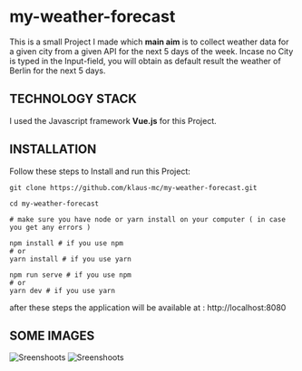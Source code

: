 # my-weather-forecast

This is a small Project I made which **main aim** is to collect weather data for a given city from a given  API for the next 5 days of the week.
Incase no City is typed in the Input-field, you will obtain as default result the weather of Berlin for the next 5 days. 

## TECHNOLOGY STACK

 I used the Javascript framework **Vue.js** for this Project.

## INSTALLATION
Follow these steps to Install and run this Project:
```
git clone https://github.com/klaus-mc/my-weather-forecast.git

cd my-weather-forecast 

# make sure you have node or yarn install on your computer ( in case you get any errors )

npm install # if you use npm 
# or
yarn install # if you use yarn 

npm run serve # if you use npm 
# or
yarn dev # if you use yarn

```

after these steps the application will be available at : http://localhost:8080

## SOME IMAGES
![Sreenshoots](https://github.com/my-weather-forecast/klaus-mc/blob/master/image1.png)
![Sreenshoots](https://github.com/my-weather-forecast/klaus-mc/blob/master/image2.png)